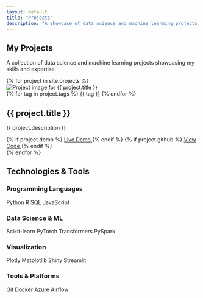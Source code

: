 ```yaml
---
layout: default
title: "Projects"
description: "A showcase of data science and machine learning projects by Marco Vieto Vega, demonstrating skills in machine learning, analytics, and visualization."
---
```


<div class="projects-page">

<section class="page-header" style="background: url('{{ '/assets/img/projects-bg.jpg' | relative_url }}') center/cover no-repeat;">
  <div class="container">
    <h1 class="page-title">My Projects</h1>
    <p class="page-subtitle">A collection of data science and machine learning projects showcasing my skills and expertise.</p>
  </div>
</section>

<section class="projects-section">
  <div class="container">
    <div class="projects-grid">
      {% for project in site.projects %}
      <div class="project-card">
        <div class="project-image">
          <img src="{{ '/assets/img/' | append: project.image | relative_url }}" alt="Project image for {{ project.title }}" loading="lazy">
          <div class="project-tags project-tags-overlay">
            {% for tag in project.tags %}
            <span class="tag tag-small">{{ tag }}</span>
            {% endfor %}
          </div>
        </div>
        <div class="project-content">
          <h2 class="project-title">{{ project.title }}</h2>
          <p class="project-description">{{ project.description }}</p>
          <div class="project-links">
            {% if project.demo %}
              <a href="{{ project.demo }}" target="_blank" class="btn-project btn-primary">
                <i class="fas fa-external-link-alt"></i> Live Demo
              </a>
            {% endif %}
            {% if project.github %}
              <a href="{{ project.github }}" target="_blank" class="btn-project btn-secondary">
                <i class="fab fa-github"></i> View Code
              </a>
            {% endif %}
          </div>
        </div>
      </div>
      {% endfor %}
    </div>
  </div>
</section>

<section class="skills-section">
  <div class="container">
    <h2 class="section-title">Technologies & Tools</h2>
    <div class="skills-grid">
      <div class="skill-category">
        <h3>Programming Languages</h3>
        <div class="skills-list">
          <span class="skill-tag">Python</span>
          <span class="skill-tag">R</span>
          <span class="skill-tag">SQL</span>
          <span class="skill-tag">JavaScript</span>
        </div>
      </div>
      <div class="skill-category">
        <h3>Data Science & ML</h3>
        <div class="skills-list">
          <span class="skill-tag">Scikit-learn</span>
          <span class="skill-tag">PyTorch</span>
          <span class="skill-tag">Transformers</span>
          <span class="skill-tag">PySpark</span>
        </div>
      </div>
      <div class="skill-category">
        <h3>Visualization</h3>
        <div class="skills-list">
          <span class="skill-tag">Plotly</span>
          <span class="skill-tag">Matplotlib</span>
          <span class="skill-tag">Shiny</span>
          <span class="skill-tag">Streamlit</span>
        </div>
      </div>
      <div class="skill-category">
        <h3>Tools & Platforms</h3>
        <div class="skills-list">
          <span class="skill-tag">Git</span>
          <span class="skill-tag">Docker</span>
          <span class="skill-tag">Azure</span>
          <span class="skill-tag">Airflow</span>
        </div>
      </div>
    </div>
  </div>
</section>

</div>

<script type="application/ld+json">
{
  "@context": "https://schema.org",
  "@type": "ItemList",
  "name": "Featured Projects",
  "itemListElement": [
    {% for project in site.projects %}
    {
      "@type": "CreativeWork",
      "position": {{ forloop.index }},
      "name": "{{ project.title | escape }}",
      "description": "{{ project.description | strip_newlines | escape }}",
      "url": "{{ project.link | absolute_url }}"{% if project.image %},
      "image": "{{ '/assets/img/' | append: project.image | relative_url | absolute_url }}"{% endif %}
    }{% if forloop.last == false %},{% endif %}
    {% endfor %}
  ]
}
</script>
